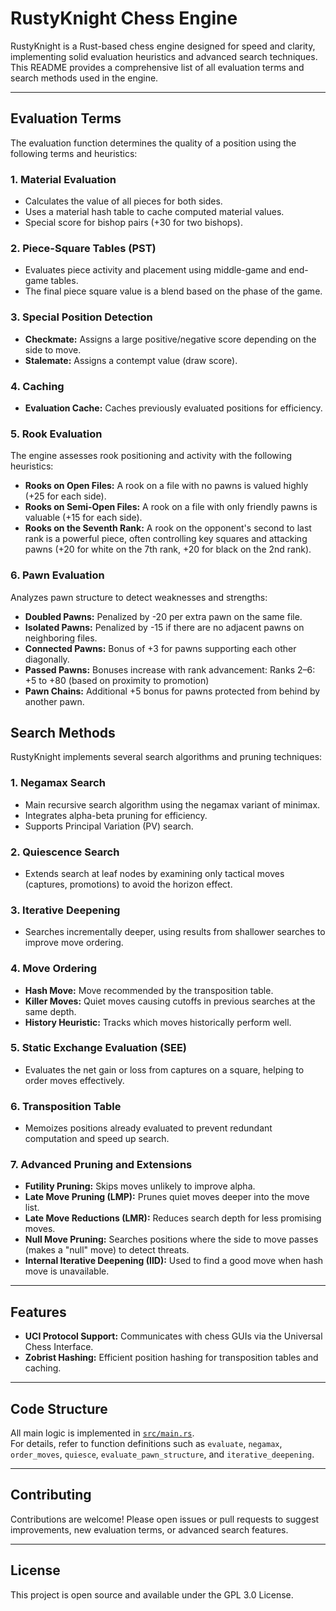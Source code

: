 # RustyKnight Chess Engine

RustyKnight is a Rust-based chess engine designed for speed and clarity, implementing solid evaluation heuristics and advanced search techniques. This README provides a comprehensive list of all evaluation terms and search methods used in the engine.

---

## Evaluation Terms

The evaluation function determines the quality of a position using the following terms and heuristics:

### 1. Material Evaluation
- Calculates the value of all pieces for both sides.
- Uses a material hash table to cache computed material values.
- Special score for bishop pairs (+30 for two bishops).

### 2. Piece-Square Tables (PST)
- Evaluates piece activity and placement using middle-game and end-game tables.
- The final piece square value is a blend based on the phase of the game.

### 3. Special Position Detection
- **Checkmate:** Assigns a large positive/negative score depending on the side to move.
- **Stalemate:** Assigns a contempt value (draw score).

### 4. Caching
- **Evaluation Cache:** Caches previously evaluated positions for efficiency.

### 5. Rook Evaluation
The engine assesses rook positioning and activity with the following heuristics:
- **Rooks on Open Files:** A rook on a file with no pawns is valued highly (+25 for each side).
- **Rooks on Semi-Open Files:** A rook on a file with only friendly pawns is valuable (+15 for each side).
- **Rooks on the Seventh Rank:** A rook on the opponent's second to last rank is a powerful piece, often controlling key squares and attacking pawns (+20 for white on the 7th rank, +20 for black on the 2nd rank).

### 6. Pawn Evaluation
Analyzes pawn structure to detect weaknesses and strengths:
- **Doubled Pawns:** Penalized by -20 per extra pawn on the same file.
- **Isolated Pawns:** Penalized by -15 if there are no adjacent pawns on neighboring files.
- **Connected Pawns:** Bonus of +3 for pawns supporting each other diagonally.
- **Passed Pawns:** Bonuses increase with rank advancement:
   Ranks 2–6: +5 to +80 (based on proximity to promotion)
- **Pawn Chains:** Additional +5 bonus for pawns protected from behind by another pawn.
## Search Methods

RustyKnight implements several search algorithms and pruning techniques:

### 1. Negamax Search
- Main recursive search algorithm using the negamax variant of minimax.
- Integrates alpha-beta pruning for efficiency.
- Supports Principal Variation (PV) search.

### 2. Quiescence Search
- Extends search at leaf nodes by examining only tactical moves (captures, promotions) to avoid the horizon effect.

### 3. Iterative Deepening
- Searches incrementally deeper, using results from shallower searches to improve move ordering.

### 4. Move Ordering
- **Hash Move:** Move recommended by the transposition table.
- **Killer Moves:** Quiet moves causing cutoffs in previous searches at the same depth.
- **History Heuristic:** Tracks which moves historically perform well.

### 5. Static Exchange Evaluation (SEE)
- Evaluates the net gain or loss from captures on a square, helping to order moves effectively.

### 6. Transposition Table
- Memoizes positions already evaluated to prevent redundant computation and speed up search.

### 7. Advanced Pruning and Extensions
- **Futility Pruning:** Skips moves unlikely to improve alpha.
- **Late Move Pruning (LMP):** Prunes quiet moves deeper into the move list.
- **Late Move Reductions (LMR):** Reduces search depth for less promising moves.
- **Null Move Pruning:** Searches positions where the side to move passes (makes a "null" move) to detect threats.
- **Internal Iterative Deepening (IID):** Used to find a good move when hash move is unavailable.
---

## Features

- **UCI Protocol Support:** Communicates with chess GUIs via the Universal Chess Interface.
- **Zobrist Hashing:** Efficient position hashing for transposition tables and caching.


---

## Code Structure

All main logic is implemented in [`src/main.rs`](src/main.rs).  
For details, refer to function definitions such as `evaluate`, `negamax`, `order_moves`, `quiesce`,  `evaluate_pawn_structure`, and `iterative_deepening`.

---

## Contributing

Contributions are welcome! Please open issues or pull requests to suggest improvements, new evaluation terms, or advanced search features.

---

## License

This project is open source and available under the GPL 3.0 License.
